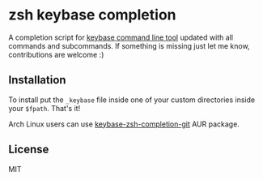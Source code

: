 zsh keybase completion
======================

A completion script for [keybase command line tool](https://keybase.io/docs/command_line) updated with all commands and subcommands. If something is missing just let me know, contributions are welcome :)

Installation
------------

To install put the `_keybase` file inside one of your custom directories inside your `$fpath`. That's it!

Arch Linux users can use [keybase-zsh-completion-git](https://aur.archlinux.org/packages/keybase-zsh-completion-git/) AUR package.


License
-------

MIT

